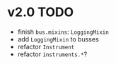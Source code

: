 # v2.0 TODO

- finish `bus.mixins`: `LoggingMixin`
- add `LoggingMixin` to busses
- refactor `Instrument`
- refactor `instruments.*`?
